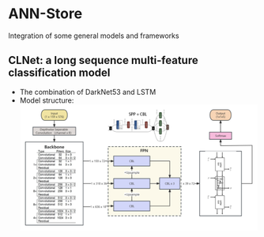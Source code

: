 # ANN-Store
Integration of some general models and frameworks

## CLNet: a long sequence multi-feature classification model
- The combination of DarkNet53 and LSTM
- Model structure:
![CLNet](./figures/CLNet.png)
